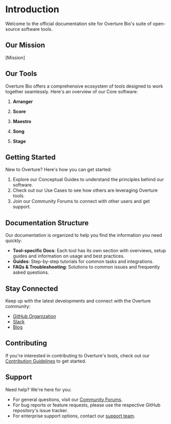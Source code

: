 # Introduction

Welcome to the official documentation site for Overture Bio's suite of open-source software tools. 

## Our Mission

[Mission]

## Our Tools

Overture Bio offers a comprehensive ecosystem of tools designed to work together seamlessly. Here's an overview of our Core software:

1. **Arranger**

2. **Score**

3. **Maestro**

4. **Song**

5. **Stage**

## Getting Started

New to Overture? Here's how you can get started:

1. Explore our Conceptual Guides to understand the principles behind our software.
2. Check out our Use Cases to see how others are leveraging Overture tools.
4. Join our Community Forums to connect with other users and get support.

## Documentation Structure

Our documentation is organized to help you find the information you need quickly:

- **Tool-specific Docs**: Each tool has its own section with overviews, setup guides and information on usage and best practices.
- **Guides**: Step-by-step tutorials for common tasks and integrations.
- **FAQs & Troubleshooting**: Solutions to common issues and frequently asked questions.

## Stay Connected

Keep up with the latest developments and connect with the Overture community:

- [GitHub Organization](https://github.com/overture-stack)
- [Slack]()
- [Blog](https://www.overture.bio/blog)

## Contributing

If you're interested in contributing to Overture's tools, check out our [Contribution Guidelines](./contributing/) to get started.

## Support

Need help? We're here for you:

- For general questions, visit our [Community Forums](https://community.overture.bio/).
- For bug reports or feature requests, please use the respective GitHub repository's issue tracker.
- For enterprise support options, contact our [support team](mailto:support@overture.bio).

